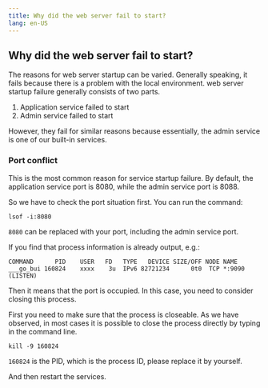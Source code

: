 ```yaml
---
title: Why did the web server fail to start?
lang: en-US
---
```


## Why did the web server fail to start?

The reasons for web server startup can be varied. Generally speaking, it fails because there is a problem with the local environment. web server startup failure generally consists of two parts.

1. Application service failed to start
2. Admin service failed to start

However, they fail for similar reasons because essentially, the admin service is one of our built-in services.

### Port conflict

This is the most common reason for service startup failure. By default, the application service port is 8080, while the admin service port is 8088.

So we have to check the port situation first. You can run the command:

```shell
lsof -i:8080
```

`8080` can be replaced with your port, including the admin service port.

If you find that process information is already output, e.g.:

```shell
COMMAND      PID    USER   FD   TYPE   DEVICE SIZE/OFF NODE NAME
___go_bui 160824    xxxx    3u  IPv6 82721234      0t0  TCP *:9090 (LISTEN)
```

Then it means that the port is occupied. In this case, you need to consider closing this process.

First you need to make sure that the process is closeable. As we have observed, in most cases it is possible to close the process directly by typing in the command line.

```shell
kill -9 160824
```

`160824` is the PID, which is the process ID, please replace it by yourself.

And then restart the services.
